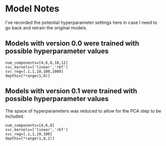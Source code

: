 # Model Notes

I've recorded the potential hyperparameter settings here in case I need to go back and retrain the original models.

## Models with version 0.0 were trained with possible hyperparameter values

    num_components=[4,6,8,10,12]
    svc_kernels=['linear','rbf']
    svc_reg=[.1,1,10,100,1000] 
    depths=[*range(1,8)]

## Models with version 0.1 were trained with possible hyperparameter values

The space of hyperparameters was reduced to allow for the PCA step to be included. 

    num_components=[4,6,8]
    svc_kernels=['linear','rbf']
    svc_reg=[.1,1,10,100] 
    depths=[*range(1,8,2)]
